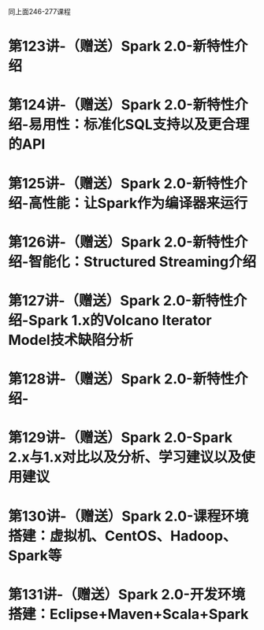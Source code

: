 
同上面246-277课程


# 第123讲-（赠送）Spark 2.0-新特性介绍


# 第124讲-（赠送）Spark 2.0-新特性介绍-易用性：标准化SQL支持以及更合理的API


# 第125讲-（赠送）Spark 2.0-新特性介绍-高性能：让Spark作为编译器来运行


# 第126讲-（赠送）Spark 2.0-新特性介绍-智能化：Structured Streaming介绍


# 第127讲-（赠送）Spark 2.0-新特性介绍-Spark 1.x的Volcano Iterator Model技术缺陷分析


# 第128讲-（赠送）Spark 2.0-新特性介绍-


# 第129讲-（赠送）Spark 2.0-Spark 2.x与1.x对比以及分析、学习建议以及使用建议


# 第130讲-（赠送）Spark 2.0-课程环境搭建：虚拟机、CentOS、Hadoop、Spark等


# 第131讲-（赠送）Spark 2.0-开发环境搭建：Eclipse+Maven+Scala+Spark


